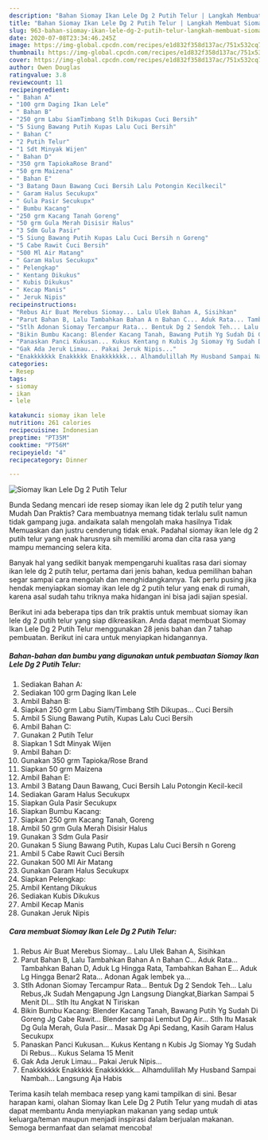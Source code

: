 ```yaml
---
description: "Bahan Siomay Ikan Lele Dg 2 Putih Telur | Langkah Membuat Siomay Ikan Lele Dg 2 Putih Telur Yang Enak dan Simpel"
title: "Bahan Siomay Ikan Lele Dg 2 Putih Telur | Langkah Membuat Siomay Ikan Lele Dg 2 Putih Telur Yang Enak dan Simpel"
slug: 963-bahan-siomay-ikan-lele-dg-2-putih-telur-langkah-membuat-siomay-ikan-lele-dg-2-putih-telur-yang-enak-dan-simpel
date: 2020-07-08T23:34:46.245Z
image: https://img-global.cpcdn.com/recipes/e1d832f358d137ac/751x532cq70/siomay-ikan-lele-dg-2-putih-telur-foto-resep-utama.jpg
thumbnail: https://img-global.cpcdn.com/recipes/e1d832f358d137ac/751x532cq70/siomay-ikan-lele-dg-2-putih-telur-foto-resep-utama.jpg
cover: https://img-global.cpcdn.com/recipes/e1d832f358d137ac/751x532cq70/siomay-ikan-lele-dg-2-putih-telur-foto-resep-utama.jpg
author: Owen Douglas
ratingvalue: 3.8
reviewcount: 11
recipeingredient:
- " Bahan A"
- "100 grm Daging Ikan Lele"
- " Bahan B"
- "250 grm Labu SiamTimbang Stlh Dikupas Cuci Bersih"
- "5 Siung Bawang Putih Kupas Lalu Cuci Bersih"
- " Bahan C"
- "2 Putih Telur"
- "1 Sdt Minyak Wijen"
- " Bahan D"
- "350 grm TapiokaRose Brand"
- "50 grm Maizena"
- " Bahan E"
- "3 Batang Daun Bawang Cuci Bersih Lalu Potongin Kecilkecil"
- " Garam Halus Secukupx"
- " Gula Pasir Secukupx"
- " Bumbu Kacang"
- "250 grm Kacang Tanah Goreng"
- "50 grm Gula Merah Disisir Halus"
- "3 Sdm Gula Pasir"
- "5 Siung Bawang Putih Kupas Lalu Cuci Bersih n Goreng"
- "5 Cabe Rawit Cuci Bersih"
- "500 Ml Air Matang"
- " Garam Halus Secukupx"
- " Pelengkap"
- " Kentang Dikukus"
- " Kubis Dikukus"
- " Kecap Manis"
- " Jeruk Nipis"
recipeinstructions:
- "Rebus Air Buat Merebus Siomay... Lalu Ulek Bahan A, Sisihkan"
- "Parut Bahan B, Lalu Tambahkan Bahan A n Bahan C... Aduk Rata... Tambahkan Bahan D, Aduk Lg Hingga Rata, Tambahkan Bahan E... Aduk Lg Hingga Benar2 Rata... Adonan Agak lembek ya..."
- "Stlh Adonan Siomay Tercampur Rata... Bentuk Dg 2 Sendok Teh... Lalu Rebus,Jk Sudah Mengapung Jgn Langsung Diangkat,Biarkan Sampai 5 Menit Dl... Stlh Itu Angkat N Tiriskan"
- "Bikin Bumbu Kacang: Blender Kacang Tanah, Bawang Putih Yg Sudah Di Goreng Jg Cabe Rawit... Blender sampai Lembut Dg Air... Stlh Itu Masak Dg Gula Merah, Gula Pasir... Masak Dg Api Sedang, Kasih Garam Halus Secukupx"
- "Panaskan Panci Kukusan... Kukus Kentang n Kubis Jg Siomay Yg Sudah Di Rebus... Kukus Selama 15 Menit"
- "Gak Ada Jeruk Limau... Pakai Jeruk Nipis..."
- "Enakkkkkkk Enakkkkk Enakkkkkkk... Alhamdulillah My Husband Sampai Nambah... Langsung Aja Habis"
categories:
- Resep
tags:
- siomay
- ikan
- lele

katakunci: siomay ikan lele 
nutrition: 261 calories
recipecuisine: Indonesian
preptime: "PT35M"
cooktime: "PT56M"
recipeyield: "4"
recipecategory: Dinner

---
```



![Siomay Ikan Lele Dg 2 Putih Telur](https://img-global.cpcdn.com/recipes/e1d832f358d137ac/751x532cq70/siomay-ikan-lele-dg-2-putih-telur-foto-resep-utama.jpg)

Bunda Sedang mencari ide resep siomay ikan lele dg 2 putih telur yang Mudah Dan Praktis? Cara membuatnya memang tidak terlalu sulit namun tidak gampang juga. andaikata salah mengolah maka hasilnya Tidak Memuaskan dan justru cenderung tidak enak. Padahal siomay ikan lele dg 2 putih telur yang enak harusnya sih memiliki aroma dan cita rasa yang mampu memancing selera kita.



Banyak hal yang sedikit banyak mempengaruhi kualitas rasa dari siomay ikan lele dg 2 putih telur, pertama dari jenis bahan, kedua pemilihan bahan segar sampai cara mengolah dan menghidangkannya. Tak perlu pusing jika hendak menyiapkan siomay ikan lele dg 2 putih telur yang enak di rumah, karena asal sudah tahu triknya maka hidangan ini bisa jadi sajian spesial.


Berikut ini ada beberapa tips dan trik praktis untuk membuat siomay ikan lele dg 2 putih telur yang siap dikreasikan. Anda dapat membuat Siomay Ikan Lele Dg 2 Putih Telur menggunakan 28 jenis bahan dan 7 tahap pembuatan. Berikut ini cara untuk menyiapkan hidangannya.

<!--inarticleads1-->

##### Bahan-bahan dan bumbu yang digunakan untuk pembuatan Siomay Ikan Lele Dg 2 Putih Telur:

1. Sediakan  Bahan A:
1. Sediakan 100 grm Daging Ikan Lele
1. Ambil  Bahan B:
1. Siapkan 250 grm Labu Siam/Timbang Stlh Dikupas... Cuci Bersih
1. Ambil 5 Siung Bawang Putih, Kupas Lalu Cuci Bersih
1. Ambil  Bahan C:
1. Gunakan 2 Putih Telur
1. Siapkan 1 Sdt Minyak Wijen
1. Ambil  Bahan D:
1. Gunakan 350 grm Tapioka/Rose Brand
1. Siapkan 50 grm Maizena
1. Ambil  Bahan E:
1. Ambil 3 Batang Daun Bawang, Cuci Bersih Lalu Potongin Kecil-kecil
1. Sediakan  Garam Halus Secukupx
1. Siapkan  Gula Pasir Secukupx
1. Siapkan  Bumbu Kacang:
1. Siapkan 250 grm Kacang Tanah, Goreng
1. Ambil 50 grm Gula Merah Disisir Halus
1. Gunakan 3 Sdm Gula Pasir
1. Gunakan 5 Siung Bawang Putih, Kupas Lalu Cuci Bersih n Goreng
1. Ambil 5 Cabe Rawit Cuci Bersih
1. Gunakan 500 Ml Air Matang
1. Gunakan  Garam Halus Secukupx
1. Siapkan  Pelengkap:
1. Ambil  Kentang Dikukus
1. Sediakan  Kubis Dikukus
1. Ambil  Kecap Manis
1. Gunakan  Jeruk Nipis




<!--inarticleads2-->

##### Cara membuat Siomay Ikan Lele Dg 2 Putih Telur:

1. Rebus Air Buat Merebus Siomay... Lalu Ulek Bahan A, Sisihkan
1. Parut Bahan B, Lalu Tambahkan Bahan A n Bahan C... Aduk Rata... Tambahkan Bahan D, Aduk Lg Hingga Rata, Tambahkan Bahan E... Aduk Lg Hingga Benar2 Rata... Adonan Agak lembek ya...
1. Stlh Adonan Siomay Tercampur Rata... Bentuk Dg 2 Sendok Teh... Lalu Rebus,Jk Sudah Mengapung Jgn Langsung Diangkat,Biarkan Sampai 5 Menit Dl... Stlh Itu Angkat N Tiriskan
1. Bikin Bumbu Kacang: Blender Kacang Tanah, Bawang Putih Yg Sudah Di Goreng Jg Cabe Rawit... Blender sampai Lembut Dg Air... Stlh Itu Masak Dg Gula Merah, Gula Pasir... Masak Dg Api Sedang, Kasih Garam Halus Secukupx
1. Panaskan Panci Kukusan... Kukus Kentang n Kubis Jg Siomay Yg Sudah Di Rebus... Kukus Selama 15 Menit
1. Gak Ada Jeruk Limau... Pakai Jeruk Nipis...
1. Enakkkkkkk Enakkkkk Enakkkkkkk... Alhamdulillah My Husband Sampai Nambah... Langsung Aja Habis




Terima kasih telah membaca resep yang kami tampilkan di sini. Besar harapan kami, olahan Siomay Ikan Lele Dg 2 Putih Telur yang mudah di atas dapat membantu Anda menyiapkan makanan yang sedap untuk keluarga/teman maupun menjadi inspirasi dalam berjualan makanan. Semoga bermanfaat dan selamat mencoba!
